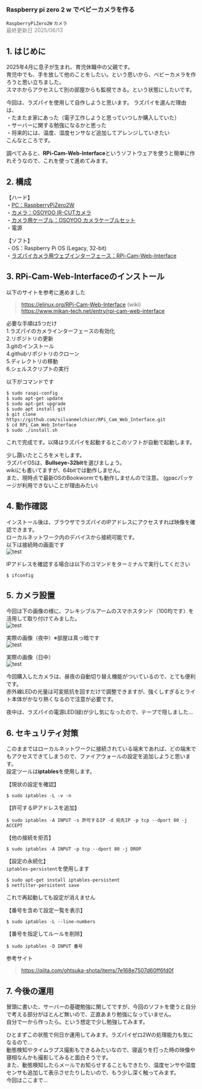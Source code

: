### Raspberry pi zero 2 w でベビーカメラを作る
```RaspberryPiZero2W``` ```カメラ```   
<span style="color:gray">最終更新日 2025/06/13</span>


## 1. はじめに
2025年4月に息子が生まれ、育児休職中の父親です。   
育児中でも、手を放して他のことをしたい。という思いから、ベビーカメラを作ろうと思い立ちました。   
スマホからアクセスして別の部屋からも監視できる。という状態にしたいです。   

今回は、ラズパイを使用して自作しようと思います。
ラズパイを選んだ理由は、   
・たまたま家にあった（電子工作しようと思っていつしか購入していた）   
・サーバーに関する勉強になるかと思った   
・将来的には、温度、湿度センサなど追加してアレンジしていきたい   
こんなところです。   

調べてみると、**RPi-Cam-Web-Interface**というソフトウェアを使うと簡単に作れそうなので、これを使って進めてみます。   


## 2. 構成
【ハード】   
・[PC：RaspberryPiZero2W](https://www.amazon.co.jp/dp/B0DB2JBD9C?ref=ppx_yo2ov_dt_b_fed_asin_title)   
・[カメラ：OSOYOO IR-CUTカメラ](https://www.amazon.co.jp/dp/B0CD7KPH3K?ref=ppx_yo2ov_dt_b_fed_asin_title)   
・[カメラ用ケーブル：OSOYOO カメラケーブルセット](https://www.amazon.co.jp/dp/B0CCTB6V64?ref=ppx_yo2ov_dt_b_fed_asin_title)   
・電源   

【ソフト】   
・OS：Raspberry Pi OS (Legacy, 32-bit)    
・[ラズパイカメラ用ウェブインターフェース：RPi-Cam-Web-Interface](https://elinux.org/RPi-Cam-Web-Interface)   

## 3. RPi-Cam-Web-Interfaceのインストール
以下のサイトを参考に進めました
> https://elinux.org/RPi-Cam-Web-Interface (wiki)   
> https://www.mikan-tech.net/entry/rpi-cam-web-interface

必要な手順は5つだけ   
 1.ラズパイのカメラインターフェースの有効化   
 2.リポジトリの更新   
 3.gitのインストール   
 4.githubリポジトリのクローン   
 5.ディレクトリの移動   
 6.シェルスクリプトの実行   

以下がコマンドです   
```
$ sudo raspi-config   
$ sudo apt-get update   
$ sudo apt-get upgrade  
$ sudo apt install git   
$ git clone https://github.com/silvanmelchior/RPi_Cam_Web_Interface.git   
$ cd RPi_Cam_Web_Interface   
$ sudo ./install.sh   
```

これで完成です。以降はラズパイを起動するとこのソフトが自動で起動します。

少し躓いたところをメモします。   
ラズパイOSは、**Bullseye-32bit**を選びましょう。   
wikiにも書いてますが、64bitでは動作しません。   
また、現時点で最新OSのBookwormでも動作しませんので注意。 (gpacパッケージが利用できないことが理由みたい)   

## 4. 動作確認
インストール後は、ブラウザでラズパイのIPアドレスにアクセスすれば映像を確認できます。   
ローカルネットワーク内のデバイスから接続可能です。   
以下は接続時の画面です   
![test](./images/test.jpg)


IPアドレスを確認する場合は以下のコマンドをターミナルで実行してください
```
$ ifconfig
```

## 5. カメラ設置
今回は下の画像の様に、フレキシブルアームのスマホスタンド（100均です）を活用して取り付けてみました。   
![test](./images/test.jpg)   

実際の画像（夜中）※部屋は真っ暗です   
![test](./images/test.jpg)   

実際の画像（日中）      
![test](./images/test.jpg)   

今回購入したカメラは、昼夜の自動切り替え機能がついているので、とても便利です。   
赤外線LEDの光量は可変抵抗を回すだけで調整できますが、強くしすぎるとライト本体がかなり熱くなるので注意が必要です。   

夜中は、ラズパイの電源LED(緑)が少し気になったので、テープで隠しました...   

## 6. セキュリティ対策
このままではローカルネットワークに接続されている端末であれば、どの端末でもアクセスできてしまうので、ファイアウォールの設定を追加しようと思います。   
設定ツールは**iptables**を使用します。   

【現状の設定を確認】　　　
```
$ sudo iptables -L -v -n
```

【許可するIPアドレスを追加】   
```
$ sudo iptables -A INPUT -s 許可するIP -d 宛先IP -p tcp --dport 80 -j ACCEPT
```

【他の接続を拒否】   
```
$ sudo iptables -A INPUT -p tcp --dport 80 -j DROP
```

【設定の永続化】   
```iptables-persistent```を使用します   
```
$ sudo apt-get install iptables-persistent
$ netfilter-persistent save
```
これで再起動しても設定が消えません   

【番号を含めて設定一覧を表示】
```
$ sudo iptables -L --line-numbers
```

【番号を指定してルールを削除】
```
$ sudo iptables -D INPUT 番号
```


参考サイト
> https://qiita.com/ohtsuka-shota/items/7e168e7507d60ff6fd0f



## 7. 今後の運用
冒頭に書いた、サーバーの基礎勉強に関してですが、今回のソフトを使うと自分で考える部分がほとんど無いので、正直あまり勉強になっていません。   
自分で一から作ったら。という想定で少し勉強してみます。   

ひとまずこの状態で何日か運用してみます。ラズパイゼロ2Wの処理能力も気になるので...   
動態検知やタイムラプス撮影もできるみたいなので、寝返りを打った時の映像や寝相なんかも撮影してみると面白そうです。   
また、動態検知したらメールでお知らせすることもできたり、温度センサや湿度センサも追加して表示させたりしたいので、もう少し深く触ってみます。   
今回はここまで...   

